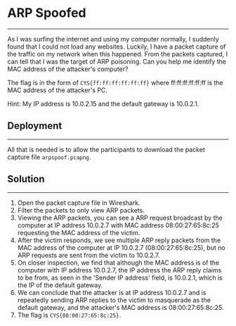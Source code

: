 # ARP Spoofed

------

As I was surfing the internet and using my computer normally, I suddenly found that I could not load any websites. Luckily, I have a packet capture of the traffic on my network when this happened. From the packets captured, I can tell that I was the target of ARP poisoning. Can you help me identify the MAC address of the attacker's computer?

The flag is in the form of `CYS{ff:ff:ff:ff:ff:ff}` where ff:ff:ff:ff:ff:ff is the MAC address of the attacker's PC.

Hint: My IP address is 10.0.2.15 and the default gateway is 10.0.2.1.

## Deployment

------

All that is needed is to allow the participants to download the packet capture file `arpspoof.pcapng`.

## Solution

------

1. Open the packet capture file in Wireshark.
2. Filter the packets to only view ARP packets.
3. Viewing the ARP packets, you can see a ARP request broadcast by the computer at IP address 10.0.2.7 with MAC address 08:00:27:65:8c:25 requesting the MAC address of the victim.
4. After the victim responds, we see multiple ARP reply packets from the MAC address of the computer at IP 10.0.2.7 (08:00:27:65:8c:25), but no ARP requests are sent from the victim to 10.0.2.7.
5. On closer inspection, we find that although the MAC address is of the computer with IP address 10.0.2.7, the IP address the ARP reply claims to be from, as seen in the 'Sender IP address' field, is 10.0.2.1, which is the IP of the default gateway.
6. We can conclude that the attacker is at IP address 10.0.2.7 and is repeatedly sending ARP replies to the victim to masquerade as the default gateway, and the attacker's MAC address is 08:00:27:65:8c:25.
7. The flag is `CYS{08:00:27:65:8c:25}`.